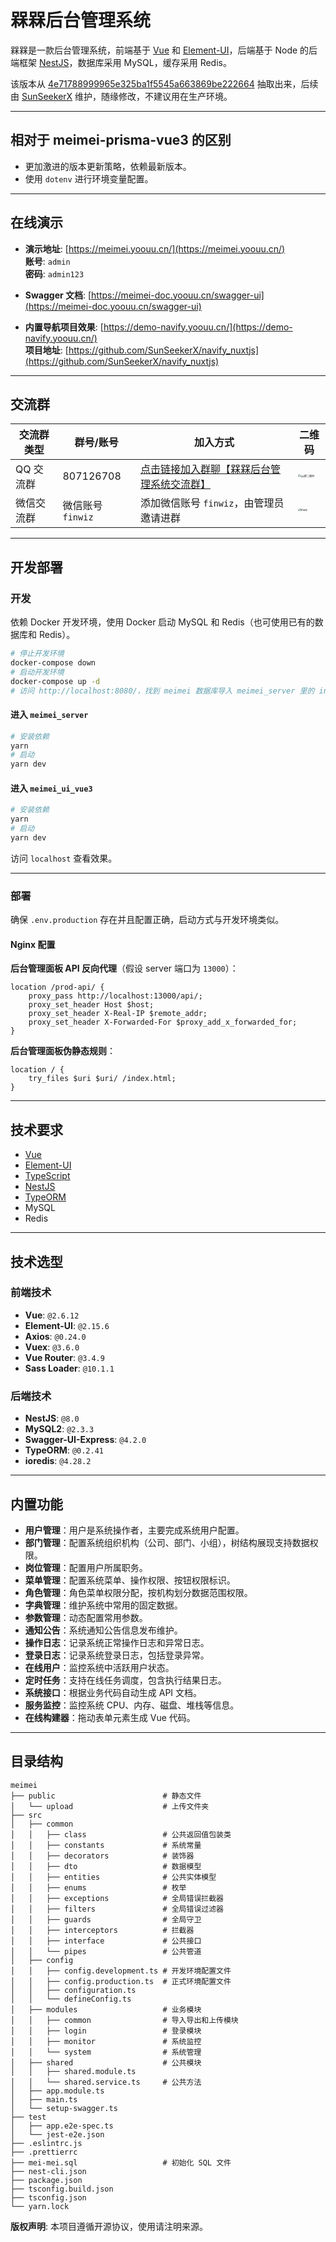 # 槑槑后台管理系统

槑槑是一款后台管理系统，前端基于 [Vue](https://cn.vuejs.org/) 和 [Element-UI](https://element.eleme.cn/#/zh-CN)，后端基于 Node 的后端框架 [NestJS](https://docs.nestjs.cn/8/)，数据库采用 MySQL，缓存采用 Redis。

该版本从 [4e71788999965e325ba1f5545a663869be222664](https://github.com/87789771/meimei-nestjs-admin/commit/4e71788999965e325ba1f5545a663869be222664) 抽取出来，后续由 [SunSeekerX](https://github.com/SunSeekerX) 维护，随缘修改，不建议用在生产环境。

---

## 相对于 meimei-prisma-vue3 的区别

- 更加激进的版本更新策略，依赖最新版本。
- 使用 `dotenv` 进行环境变量配置。

---

## 在线演示

- **演示地址**: [https://meimei.yoouu.cn/](https://meimei.yoouu.cn/)  
  **账号**: `admin`  
  **密码**: `admin123`

- **Swagger 文档**: [https://meimei-doc.yoouu.cn/swagger-ui](https://meimei-doc.yoouu.cn/swagger-ui)

- **内置导航项目效果**: [https://demo-navify.yoouu.cn/](https://demo-navify.yoouu.cn/)  
  **项目地址**: [https://github.com/SunSeekerX/navify_nuxtjs](https://github.com/SunSeekerX/navify_nuxtjs)

---

## 交流群

| **交流群类型** | **群号/账号**     | **加入方式**                                                 | **二维码**                                                   |
| -------------- | ----------------- | ------------------------------------------------------------ | ------------------------------------------------------------ |
| QQ 交流群      | 807126708         | [点击链接加入群聊【槑槑后台管理系统交流群】](https://qm.qq.com/q/mAVhtnp4Oe) | <img src="./qrcode_1731082953335.jpg" alt="QQ群二维码" style="zoom:25%;" /> |
| 微信交流群     | 微信账号 `finwiz` | 添加微信账号 `finwiz`，由管理员邀请进群                      | <img src="./finwiz.jpg" alt="finwiz" style="zoom:25%;" />    |

---

## 开发部署

### 开发

依赖 Docker 开发环境，使用 Docker 启动 MySQL 和 Redis（也可使用已有的数据库和 Redis）。

```bash
# 停止开发环境
docker-compose down
# 启动开发环境
docker-compose up -d
# 访问 http://localhost:8080/，找到 meimei 数据库导入 meimei_server 里的 init.sql 文件
```

#### 进入 `meimei_server`

```bash
# 安装依赖
yarn
# 启动
yarn dev
```

#### 进入 `meimei_ui_vue3`

```bash
# 安装依赖
yarn
# 启动
yarn dev
```

访问 `localhost` 查看效果。

------

### 部署

确保 `.env.production` 存在并且配置正确，启动方式与开发环境类似。

#### Nginx 配置

**后台管理面板 API 反向代理**（假设 server 端口为 `13000`）：

```nginx
location /prod-api/ {
    proxy_pass http://localhost:13000/api/;
    proxy_set_header Host $host;
    proxy_set_header X-Real-IP $remote_addr;
    proxy_set_header X-Forwarded-For $proxy_add_x_forwarded_for;
}
```

**后台管理面板伪静态规则**：

```nginx
location / {
    try_files $uri $uri/ /index.html;
}
```

------

## 技术要求

- [Vue](https://cn.vuejs.org/)
- [Element-UI](https://element.eleme.cn/#/zh-CN)
- [TypeScript](https://www.tslang.cn/index.html)
- [NestJS](https://docs.nestjs.cn/8/)
- [TypeORM](https://typeorm.biunav.com/)
- MySQL
- Redis

------

## 技术选型

### 前端技术

- **Vue**: `@2.6.12`
- **Element-UI**: `@2.15.6`
- **Axios**: `@0.24.0`
- **Vuex**: `@3.6.0`
- **Vue Router**: `@3.4.9`
- **Sass Loader**: `@10.1.1`

### 后端技术

- **NestJS**: `@8.0`
- **MySQL2**: `@2.3.3`
- **Swagger-UI-Express**: `@4.2.0`
- **TypeORM**: `@0.2.41`
- **ioredis**: `@4.28.2`

------

## 内置功能

- **用户管理**：用户是系统操作者，主要完成系统用户配置。
- **部门管理**：配置系统组织机构（公司、部门、小组），树结构展现支持数据权限。
- **岗位管理**：配置用户所属职务。
- **菜单管理**：配置系统菜单、操作权限、按钮权限标识。
- **角色管理**：角色菜单权限分配，按机构划分数据范围权限。
- **字典管理**：维护系统中常用的固定数据。
- **参数管理**：动态配置常用参数。
- **通知公告**：系统通知公告信息发布维护。
- **操作日志**：记录系统正常操作日志和异常日志。
- **登录日志**：记录系统登录日志，包括登录异常。
- **在线用户**：监控系统中活跃用户状态。
- **定时任务**：支持在线任务调度，包含执行结果日志。
- **系统接口**：根据业务代码自动生成 API 文档。
- **服务监控**：监控系统 CPU、内存、磁盘、堆栈等信息。
- **在线构建器**：拖动表单元素生成 Vue 代码。

------

## 目录结构

```
meimei
├── public                        # 静态文件
│   └── upload                    # 上传文件夹
├── src
│   ├── common
│   │   ├── class                 # 公共返回值包装类
│   │   ├── constants             # 系统常量
│   │   ├── decorators            # 装饰器
│   │   ├── dto                   # 数据模型
│   │   ├── entities              # 公共实体模型
│   │   ├── enums                 # 枚举
│   │   ├── exceptions            # 全局错误拦截器
│   │   ├── filters               # 全局错误过滤器
│   │   ├── guards                # 全局守卫
│   │   ├── interceptors          # 拦截器
│   │   ├── interface             # 公共接口
│   │   └── pipes                 # 公共管道
│   ├── config
│   │   ├── config.development.ts # 开发环境配置文件
│   │   ├── config.production.ts  # 正式环境配置文件
│   │   ├── configuration.ts
│   │   └── defineConfig.ts
│   ├── modules                   # 业务模块
│   │   ├── common                # 导入导出和上传模块
│   │   ├── login                 # 登录模块
│   │   ├── monitor               # 系统监控
│   │   └── system                # 系统管理
│   ├── shared                    # 公共模块
│   │   ├── shared.module.ts
│   │   └── shared.service.ts     # 公共方法
│   ├── app.module.ts
│   ├── main.ts
│   └── setup-swagger.ts
├── test
│   ├── app.e2e-spec.ts
│   └── jest-e2e.json
├── .eslintrc.js
├── .prettierrc
├── mei-mei.sql                   # 初始化 SQL 文件
├── nest-cli.json
├── package.json
├── tsconfig.build.json
├── tsconfig.json
└── yarn.lock
```

**版权声明**: 本项目遵循开源协议，使用请注明来源。